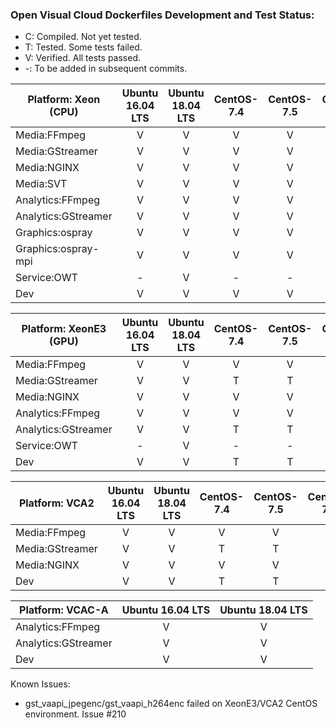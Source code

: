 ### Open Visual Cloud Dockerfiles Development and Test Status:
- C: Compiled. Not yet tested.
- T: Tested. Some tests failed.
- V: Verified. All tests passed.
- -: To be added in subsequent commits.

| Platform: Xeon (CPU) | Ubuntu 16.04 LTS | Ubuntu 18.04 LTS | CentOS-7.4 | CentOS-7.5 | CentOS-7.6 |
|-----|:---:|:---:|:---:|:---:|:---:|
| Media:FFmpeg | V | V | V | V | V |
| Media:GStreamer | V | V | V | V | V |
| Media:NGINX | V | V | V | V | V |
| Media:SVT | V | V | V | V | V |
| Analytics:FFmpeg | V | V | V | V | V |
| Analytics:GStreamer | V | V | V | V | V |
| Graphics:ospray | V | V | V | V | V |
| Graphics:ospray-mpi | V | V | V | V | V |
| Service:OWT | - | V | - | - | V |
| Dev | V | V | V | V | V |

| Platform: XeonE3 (GPU) | Ubuntu 16.04 LTS | Ubuntu 18.04 LTS | CentOS-7.4 | CentOS-7.5 | CentOS-7.6 |
|-----|:---:|:---:|:---:|:---:|:---:|
| Media:FFmpeg | V | V | V | V | V |
| Media:GStreamer | V | V | T | T | T |
| Media:NGINX | V | V | V | V | V |
| Analytics:FFmpeg | V | V | V | V | V |
| Analytics:GStreamer | V | V | T | T | T |
| Service:OWT | - | V | - | - | V |
| Dev | V | V | T | T | T |

| Platform: VCA2 | Ubuntu 16.04 LTS | Ubuntu 18.04 LTS | CentOS-7.4 | CentOS-7.5 | CentOS-7.6 |
|-----|:---:|:---:|:---:|:---:|:---:|
| Media:FFmpeg | V | V | V | V | V |
| Media:GStreamer | V | V | T | T | T |
| Media:NGINX | V | V | V | V | V |
| Dev | V | V | T | T | T |

| Platform: VCAC-A | Ubuntu 16.04 LTS | Ubuntu 18.04 LTS | 
|-----|:---:|:---:|
| Analytics:FFmpeg | V | V | V | 
| Analytics:GStreamer | V | V | V | 
| Dev | V | V | V | 

Known Issues:
- gst_vaapi_jpegenc/gst_vaapi_h264enc failed on XeonE3/VCA2 CentOS environment. Issue #210
